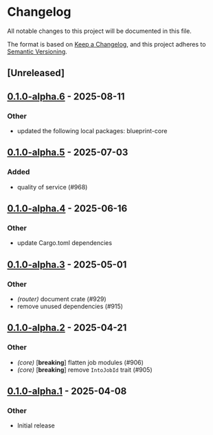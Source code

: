 # Changelog

All notable changes to this project will be documented in this file.

The format is based on [Keep a Changelog](https://keepachangelog.com/en/1.0.0/),
and this project adheres to [Semantic Versioning](https://semver.org/spec/v2.0.0.html).

## [Unreleased]

## [0.1.0-alpha.6](https://github.com/tangle-network/blueprint/compare/blueprint-router-v0.1.0-alpha.5...blueprint-router-v0.1.0-alpha.6) - 2025-08-11

### Other

- updated the following local packages: blueprint-core

## [0.1.0-alpha.5](https://github.com/tangle-network/blueprint/compare/blueprint-router-v0.1.0-alpha.4...blueprint-router-v0.1.0-alpha.5) - 2025-07-03

### Added

- quality of service (#968)

## [0.1.0-alpha.4](https://github.com/tangle-network/blueprint/compare/blueprint-router-v0.1.0-alpha.3...blueprint-router-v0.1.0-alpha.4) - 2025-06-16

### Other

- update Cargo.toml dependencies

## [0.1.0-alpha.3](https://github.com/tangle-network/blueprint/compare/blueprint-router-v0.1.0-alpha.2...blueprint-router-v0.1.0-alpha.3) - 2025-05-01

### Other

- *(router)* document crate (#929)
- remove unused dependencies (#915)

## [0.1.0-alpha.2](https://github.com/tangle-network/blueprint/compare/blueprint-router-v0.1.0-alpha.1...blueprint-router-v0.1.0-alpha.2) - 2025-04-21

### Other

- *(core)* [**breaking**] flatten job modules (#906)
- *(core)* [**breaking**] remove `IntoJobId` trait (#905)

## [0.1.0-alpha.1](https://github.com/tangle-network/blueprint/releases/tag/blueprint-router-v0.1.0-alpha.1) - 2025-04-08

### Other

- Initial release

